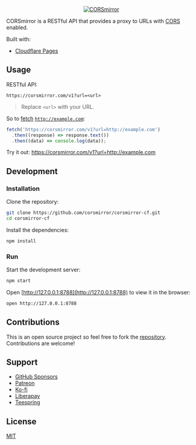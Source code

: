 <p align="center">
  <a href="https://corsmirror.com/">
    <img src="https://github.com/corsmirror.png?size=300" alt="CORSmirror">
  </a>
</p>

CORSmirror is a RESTful API that provides a proxy to URLs with [CORS](https://developer.mozilla.org/docs/Web/HTTP/CORS) enabled.

Built with:

- [Cloudflare Pages](https://developers.cloudflare.com/pages/)

## Usage

RESTful API:

```
https://corsmirror.com/v1?url=<url>
```

> Replace `<url>` with your URL.

So to [fetch](https://developer.mozilla.org/docs/Web/API/Fetch_API/Using_Fetch) [`http://example.com`](http://example.com):

```js
fetch('https://corsmirror.com/v1?url=http://example.com')
  .then((response) => response.text())
  .then((data) => console.log(data));
```

Try it out: https://corsmirror.com/v1?url=http://example.com

## Development

### Installation

Clone the repository:

```sh
git clone https://github.com/corsmirror/corsmirror-cf.git
cd corsmirror-cf
```

Install the dependencies:

```sh
npm install
```

### Run

Start the development server:

```sh
npm start
```

Open [http://127.0.0.1:8788](http://127.0.0.1:8788) to view it in the browser:

```sh
open http://127.0.0.1:8788
```

## Contributions

This is an open source project so feel free to fork the [repository](https://github.com/corsmirror/corsmirror-cf/fork). Contributions are welcome!

## Support

- [GitHub Sponsors](https://b.remarkabl.org/github-sponsors)
- [Patreon](https://b.remarkabl.org/patreon)
- [Ko-fi](https://b.remarkabl.org/ko-fi)
- [Liberapay](https://b.remarkabl.org/liberapay)
- [Teespring](https://b.remarkabl.org/teespring)

## License

[MIT](https://github.com/corsmirror/corsmirror-cf/blob/master/LICENSE)
